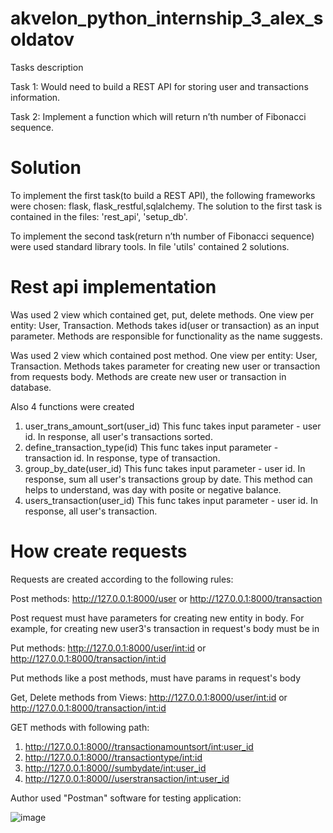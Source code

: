 # akvelon_python_internship_3_alex_soldatov
Tasks description

Task 1: Would need to build a REST API for storing user and transactions information. 

Task 2: Implement a function which will return n’th number of Fibonacci sequence.
# Solution
To implement the first task(to build a REST API), the following frameworks were chosen: flask, flask_restful,sqlalchemy. The solution to the first task is contained in the files: 'rest_api', 'setup_db'.

To implement the second task(return n’th number of Fibonacci sequence) were used standard library tools. In file 'utils' contained 2 solutions.

# Rest api implementation

Was used 2 view which contained get, put, delete methods. One view per entity: User, Transaction. Methods takes id(user or transaction) as an input parameter. Methods are responsible for functionality as the name suggests. 

Was used 2 view which contained post method. One view per entity: User, Transaction. Methods takes parameter for creating new user or transaction from requests body. Methods are create new user or transaction in database. 

Also 4 functions were created
1) user_trans_amount_sort(user_id)
This func takes input parameter - user id. In response, all user's transactions sorted.
2) define_transaction_type(id)
This func takes input parameter - transaction id. In response, type of transaction.
3) group_by_date(user_id)
This func takes input parameter - user id. In response, sum all user's transactions group by date. This method can helps to understand, was day with posite or negative balance.
4) users_transaction(user_id)
This func takes input parameter - user id. In response, all user's transaction.

# How create requests 

Requests are created according to the following rules:

Post methods: http://127.0.0.1:8000/user or http://127.0.0.1:8000/transaction

Post request must have parameters for creating new entity in body. For example, for creating new user3's transaction in request's body must be in

Put methods: http://127.0.0.1:8000/user/<int:id> or http://127.0.0.1:8000/transaction/<int:id>

Put methods like a post methods, must have params in request's body

Get, Delete methods from Views: http://127.0.0.1:8000/user/<int:id> or http://127.0.0.1:8000/transaction/<int:id>

GET methods with following path: 
1. http://127.0.0.1:8000//transactionamountsort/<int:user_id>
2. http://127.0.0.1:8000//transactiontype/<int:id>
3. http://127.0.0.1:8000//sumbydate/<int:user_id>
4. http://127.0.0.1:8000//userstransaction/<int:user_id>

Author used "Postman" software for testing application: 

![image](https://user-images.githubusercontent.com/52040568/121198324-b731ed80-c87a-11eb-910a-d63a2d5104fb.jpg)
